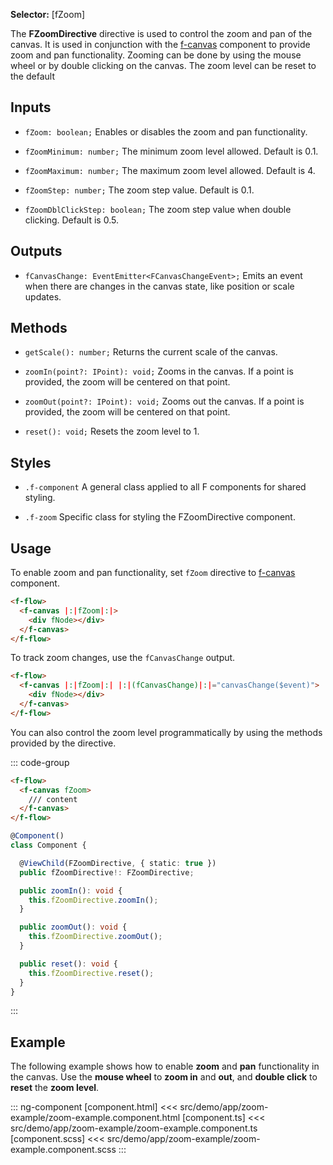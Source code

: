 ﻿**Selector:** [fZoom]

The **FZoomDirective** directive is used to control the zoom and pan of the canvas. It is used in conjunction with the [f-canvas](f-canvas-component) component to provide zoom and pan functionality. Zooming can be done by using the mouse wheel or by double clicking on the canvas. The zoom level can be reset to the default

## Inputs

- `fZoom: boolean;` Enables or disables the zoom and pan functionality.

- `fZoomMinimum: number;` The minimum zoom level allowed. Default is 0.1.

- `fZoomMaximum: number;` The maximum zoom level allowed. Default is 4.

- `fZoomStep: number;` The zoom step value. Default is 0.1.

- `fZoomDblClickStep: boolean;` The zoom step value when double clicking. Default is 0.5.

## Outputs

- `fCanvasChange: EventEmitter<FCanvasChangeEvent>;` Emits an event when there are changes in the canvas state, like position or scale updates.

## Methods

- `getScale(): number;` Returns the current scale of the canvas.

- `zoomIn(point?: IPoint): void;` Zooms in the canvas. If a point is provided, the zoom will be centered on that point.

- `zoomOut(point?: IPoint): void;` Zooms out the canvas. If a point is provided, the zoom will be centered on that point.

- `reset(): void;` Resets the zoom level to 1.

## Styles

- `.f-component` A general class applied to all F components for shared styling.

- `.f-zoom` Specific class for styling the FZoomDirective component.

## Usage

To enable zoom and pan functionality, set `fZoom` directive to [f-canvas](f-canvas-component) component.

```html
<f-flow>
  <f-canvas |:|fZoom|:|>
    <div fNode></div>
  </f-canvas>
</f-flow>
```

To track zoom changes, use the `fCanvasChange` output.

```html
<f-flow>
  <f-canvas |:|fZoom|:| |:|(fCanvasChange)|:|="canvasChange($event)">
    <div fNode></div>
  </f-canvas>
</f-flow>
```

You can also control the zoom level programmatically by using the methods provided by the directive.

::: code-group
```html 
<f-flow>
  <f-canvas fZoom>
    /// content
  </f-canvas>
</f-flow>
```

```ts  
@Component()
class Component {

  @ViewChild(FZoomDirective, { static: true })
  public fZoomDirective!: FZoomDirective;

  public zoomIn(): void {
    this.fZoomDirective.zoomIn();
  }

  public zoomOut(): void {
    this.fZoomDirective.zoomOut();
  }

  public reset(): void {
    this.fZoomDirective.reset();
  }
}
```
:::

## Example

The following example shows how to enable **zoom** and **pan** functionality in the canvas. Use the **mouse wheel** to **zoom in** and **out**, and **double click** to **reset** the **zoom level**.

::: ng-component <zoom-example></zoom-example>
[component.html] <<< src/demo/app/zoom-example/zoom-example.component.html
[component.ts] <<< src/demo/app/zoom-example/zoom-example.component.ts
[component.scss] <<< src/demo/app/zoom-example/zoom-example.component.scss
:::
